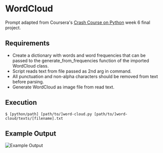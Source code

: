 # WordCloud

Prompt adapted from Coursera's [Crash Course on Python](https://www.coursera.org/learn/python-crash-course/home/welcome) week 6 final project.

## Requirements
- Create a dictionary with words and word frequencies that can be passed to the generate_from_frequencies function of the imported WordCloud class.
- Script reads text from file passed as 2nd arg in command.
- All punctuation and non-alpha characters should be removed from text before parsing.
- Generate WordCloud as image file from read text.

## Execution
`$ [python/path] [path/to/]word-cloud.py [path/to/]word-cloud/texts/[filename].txt`

## Example Output
![Example Output](https://i.ibb.co/R3kJmLn/wordcloud.jpg)
